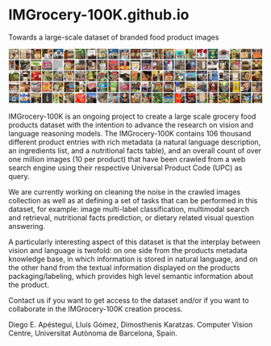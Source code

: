 # IMGrocery-100K.github.io
Towards a large-scale dataset of branded food product images

![](img/imgrocery_sample_bg.jpg)

IMGrocery-100K is an ongoing project to create a large scale grocery food products dataset with the intention to advance the research on vision and language reasoning models. The IMGrocery-100K contains 106 thousand different product entries with rich metadata (a natural language description, an ingredients list, and a nutritional facts table), and an overall count of over one million images (10 per product) that have been crawled from a web search engine using their respective Universal Product Code (UPC) as query.

We are currently working on cleaning the noise in the crawled images collection as well as at defining a set of tasks that can be performed in this dataset, for example: image multi-label classification, multimodal search and retrieval, nutritional facts prediction, or dietary related visual question answering.

A particularly interesting aspect of this dataset is that the interplay between vision and language is twofold: on one side from the products metadata knowledge base, in which information is stored in natural language, and on the other hand from the textual information displayed on the products packaging/labeling, which provides high level semantic information about the product.


Contact us if you want to get access to the dataset and/or if you want to collaborate in the IMGrocery-100K creation process.

Diego E. Apéstegui, Lluís Gómez, Dimosthenis Karatzas. Computer Vision Centre, Universitat Autònoma de Barcelona, Spain.
